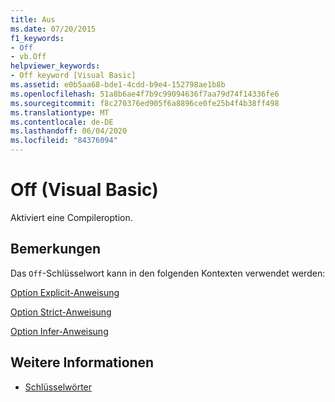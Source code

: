 ```yaml
---
title: Aus
ms.date: 07/20/2015
f1_keywords:
- Off
- vb.Off
helpviewer_keywords:
- Off keyword [Visual Basic]
ms.assetid: e0b5aa68-bde1-4cdd-b9e4-152798ae1b8b
ms.openlocfilehash: 51a8b6ae4f7b9c99094636f7aa79d74f14336fe6
ms.sourcegitcommit: f8c270376ed905f6a8896ce0fe25b4f4b38ff498
ms.translationtype: MT
ms.contentlocale: de-DE
ms.lasthandoff: 06/04/2020
ms.locfileid: "84376094"
---
```

# <a name="off-visual-basic"></a>Off (Visual Basic)
Aktiviert eine Compileroption.  
  
## <a name="remarks"></a>Bemerkungen  
 Das `Off`-Schlüsselwort kann in den folgenden Kontexten verwendet werden:  
  
 [Option Explicit-Anweisung](../language-reference/statements/option-explicit-statement.md)  
  
 [Option Strict-Anweisung](../language-reference/statements/option-strict-statement.md)  
  
 [Option Infer-Anweisung](../language-reference/statements/option-infer-statement.md)  
  
## <a name="see-also"></a>Weitere Informationen

- [Schlüsselwörter](../language-reference/keywords/index.md)
